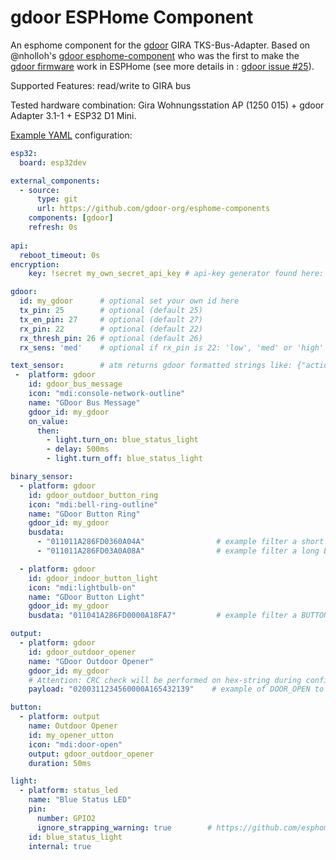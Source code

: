 # gdoor ESPHome Component
An esphome component for the [gdoor](https://gdoor-org.github.io/) GIRA TKS-Bus-Adapter.
Based on @nholloh's [gdoor esphome-component](https://github.com/nholloh/gdoor-esphome) who was the first to make the [gdoor firmware](https://github.com/gdoor-org/gdoor) work in ESPHome
(see more details in : [gdoor issue #25](https://github.com/gdoor-org/gdoor/issues/25)).

Supported Features: read/write to GIRA bus

Tested hardware combination: Gira Wohnungsstation AP (1250 015) + gdoor Adapter 3.1-1 + ESP32 D1 Mini.

[Example YAML](../../example_gdoor.yaml) configuration:
```yaml
esp32:
  board: esp32dev

external_components:
  - source:
      type: git
      url: https://github.com/gdoor-org/esphome-components
    components: [gdoor]
    refresh: 0s
    
api:
  reboot_timeout: 0s
encryption:
    key: !secret my_own_secret_api_key # api-key generator found here: https://esphome.io/components/api.html#configuration-variables

gdoor:
  id: my_gdoor      # optional set your own id here
  tx_pin: 25        # optional (default 25)
  tx_en_pin: 27     # optional (default 27)
  rx_pin: 22        # optional (default 22)
  rx_thresh_pin: 26 # optional (default 26)
  rx_sens: 'med'    # optional if rx_pin is 22: 'low', 'med' or 'high' (default 'high')

text_sensor:        # atm returns gdoor formatted strings like: {"action": "BUTTON_RING", "parameters": "0360", "source": "A286FD", "destination": "000000", "type": "OUTDOOR", "busdata": "011011A286FD0360A04A"}
 -  platform: gdoor
    id: gdoor_bus_message
    icon: "mdi:console-network-outline"
    name: "GDoor Bus Message"
    gdoor_id: my_gdoor
    on_value:
      then:
        - light.turn_on: blue_status_light
        - delay: 500ms
        - light.turn_off: blue_status_light

binary_sensor:
  - platform: gdoor
    id: gdoor_outdoor_button_ring
    icon: "mdi:bell-ring-outline"
    name: "GDoor Button Ring"
    gdoor_id: my_gdoor
    busdata:
      - "011011A286FD0360A04A"                # example filter a short BUTTON_RING on OUTDOOR station
      - "011011A286FD03A0A08A"                # example filter a long BUTTON_RING on OUTDOOR station

  - platform: gdoor
    id: gdoor_indoor_button_light
    icon: "mdi:lightbulb-on"
    name: "GDoor Button Light"
    gdoor_id: my_gdoor
    busdata: "011041A286FD0000A18FA7"         # example filter a BUTTON_LIGHT from INDOOR station

output:
  - platform: gdoor
    id: gdoor_outdoor_opener
    name: "GDoor Outdoor Opener"
    gdoor_id: my_gdoor
    # Attention: CRC check will be performed on hex-string during config validation. Only valid payloads are allowed.
    payload: "0200311234560000A165432139"    # example of DOOR_OPEN to open a OUTDOOR .

button:
  - platform: output
    name: Outdoor Opener
    id: my_opener_utton
    icon: "mdi:door-open"
    output: gdoor_outdoor_opener
    duration: 50ms

light:
  - platform: status_led
    name: "Blue Status LED"
    pin:
      number: GPIO2
      ignore_strapping_warning: true        # https://github.com/esphome/feature-requests/issues/2168
    id: blue_status_light
    internal: true
```